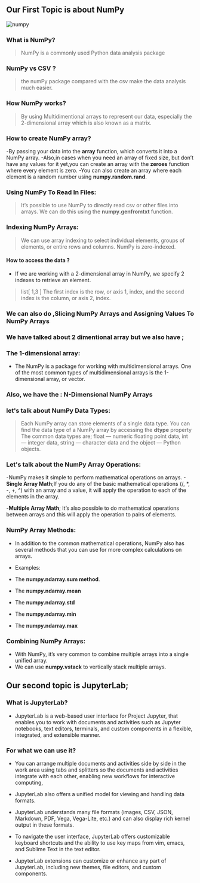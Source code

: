 ## Our First Topic is about NumPy


![numpy](https://miro.medium.com/max/831/1*R0wH6D43-rzG7ivvEhSFkA.png)


### What is NumPy?

> NumPy is a commonly used Python data analysis package


### NumPy vs CSV ?

> the numPy package compared with the csv make the data analysis much easier.

### How NumPy works?

> By using Multidimentional arrays to represent our data, especially the 2-dimensional array which is also known as a matrix.

### How to create NumPy array?

-By passing your data into the **array** function, which converts it into a NumPy array.
-Also,in cases when you need an array of fixed size, but don’t have any values for it yet,you can create an array with the **zeroes** function where every element is zero.
-You can also create an array where each element is a random number using **numpy.random.rand**.


### Using NumPy To Read In Files:

>It’s possible to use NumPy to directly read csv or other files into arrays.
>We can do this using the **numpy.genfromtxt** function.

### Indexing NumPy Arrays:

> We can use array indexing to select individual elements, groups of elements, or entire rows and columns.
> NumPy is zero-indexed.

#### How to access the data ?

- If we are working with a 2-dimensional array in NumPy, we specify 2 indexes to retrieve an element. 
> list[ 1,3 ]
  > The first index is the row, or axis 1, index, and the second index is the column, or axis 2, index.


### We can also do ,Slicing NumPy Arrays and Assigning Values To NumPy Arrays

### We have talked about 2 dimentional array but we also have ;

### The 1-dimensional array:

- The NumPy is a package for working with multidimensional arrays. One of the most common types of multidimensional arrays is the 1-dimensional array, or vector.

### Also, we have the : N-Dimensional NumPy Arrays

### let's talk about NumPy Data Types:

> Each NumPy array can store elements of a single data type.
> You can find the data type of a NumPy array by accessing the **dtype** property
>The common data types are; float — numeric floating point data, int — integer data, string — character data and the object — Python objects.

### Let's talk about the NumPy Array Operations:

-NumPy makes it simple to perform mathematical operations on arrays.
-**Single Array Math**;If you do any of the basic mathematical operations (/, *, -, +, ^) with an array and a value, it will apply the operation to each of the elements in the array. 

-**Multiple Array Math**; It’s also possible to do mathematical operations between arrays and this will apply the operation to pairs of elements.

### NumPy Array Methods:

- In addition to the common mathematical operations, NumPy also has several methods that you can use for more complex calculations on arrays.

- Examples:
- The **numpy.ndarray.sum method**.
- The **numpy.ndarray.mean** 
- The **numpy.ndarray.std** 
- The **numpy.ndarray.min** 
- The **numpy.ndarray.max**

### Combining NumPy Arrays:

- With NumPy, it’s very common to combine multiple arrays into a single unified array.
- We can use **numpy.vstack** to vertically stack multiple arrays. 


## Our second topic is JupyterLab;

### What is JupyterLab?

- JupyterLab is a web-based user interface for Project Jupyter, that enables you to work with documents and activities such as Jupyter notebooks, text editors, terminals, and custom components in a flexible, integrated, and extensible manner. 

### For what we can use it?

- You can arrange multiple documents and activities side by side in the work area using tabs and splitters so the documents and activities integrate with each other, enabling new workflows for interactive computing,

- JupyterLab also offers a unified model for viewing and handling data formats.

- JupyterLab understands many file formats (images, CSV, JSON, Markdown, PDF, Vega, Vega-Lite, etc.) and can also display rich kernel output in these formats.

- To navigate the user interface, JupyterLab offers customizable keyboard shortcuts and the ability to use key maps from vim, emacs, and Sublime Text in the text editor.

- JupyterLab extensions can customize or enhance any part of JupyterLab, including new themes, file editors, and custom components.